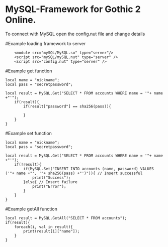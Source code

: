 # MySQL-Framework for Gothic 2 Online.
To connect with MySQL open the config.nut file and change details

#Example loading framework to server
```
	<module src="mySQL/MySQL.so" type="server"/>
	<script src="mySQL/mySQL.nut" type="server" />
	<script src="config.nut" type="server" />
```
#Example get function
```
local name = "nickname";
local pass = "secretpassword";

local result = MySQL.Get("SELECT * FROM accounts WHERE name = '"+ name +"'");
	if(result){
		if(result["password"] == sha256(pass)){
		
		}
	}
}
```
#Example set function
```
local name = "nickname";
local pass = "secretpassword";

local result = MySQL.Get("SELECT * FROM accounts WHERE name = '"+ name +"'");
	if(!result){
		if(MySQL.Set("INSERT INTO accounts (name, password) VALUES ('"+ name +"', '"+ sha256(pass) +"')")){ // Insert successful
			print("Success");
		}else{ // Insert failure
			print("Error");
		}
	}
}
```
#Example getAll function
```
local result = MySQL.GetAll("SELECT * FROM accounts");
if(result){
	foreach(i, val in result){
		print(result[i]["name"]);
	}
}
```
